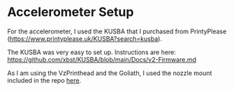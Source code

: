 # Accelerometer Setup
For the accelerometer, I used the KUSBA that I purchased from PrintyPlease (https://www.printyplease.uk/KUSBA?search=kusba).

The KUSBA was very easy to set up. Instructions are here: https://github.com/xbst/KUSBA/blob/main/Docs/v2-Firmware.md

As I am using the VzPrinthead and the Goliath, I used the nozzle mount included in the repo [here](Nozzle_KUSBA.3mf).

